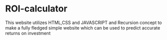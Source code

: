 # ROI-calculator
This website utilizes HTML,CSS and JAVASCRIPT and Recursion concept to make a fully fledged simple website which can be used to predict accurate returns on investment
